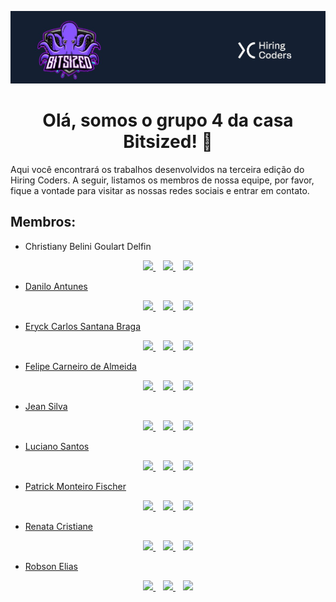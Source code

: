 ![image](covers/bitsized.png)
<h1 align = "center">Olá, somos o grupo 4 da casa Bitsized! 🐙
</h1>

Aqui você encontrará os trabalhos desenvolvidos na terceira edição do Hiring Coders. A seguir, listamos os membros de nossa equipe, por favor, fique a vontade para visitar as nossas redes sociais e entrar em contato.

<h2>Membros:</h2>

- Christiany Belini Goulart Delfin
<p align='center'>
  <a href="#" target="_blank">
    <img src="https://img.shields.io/badge/Twitter-423f6d?style=for-the-badge&logo=twitter&logoColor=753ed2" />        
  </a>&nbsp;&nbsp;
  <a href="#" target="_blank">
    <img src="https://img.shields.io/badge/LinkedIN-423f6d?style=for-the-badge&logo=linkedin&logoColor=753ed2" />
  </a>&nbsp;&nbsp;
  <a href="#" target="_blank">
    <img src="https://img.shields.io/badge/Instagram-423f6d?style=for-the-badge&logo=instagram&logoColor=753ed2" />        
</p>

- Danilo Antunes
<p align='center'>
  <a href="#" target="_blank">
    <img src="https://img.shields.io/badge/Twitter-423f6d?style=for-the-badge&logo=twitter&logoColor=753ed2" />        
  </a>&nbsp;&nbsp;
  <a href="#" target="_blank">
    <img src="https://img.shields.io/badge/LinkedIN-423f6d?style=for-the-badge&logo=linkedin&logoColor=753ed2" />
  </a>&nbsp;&nbsp;
  <a href="#" target="_blank">
    <img src="https://img.shields.io/badge/Instagram-423f6d?style=for-the-badge&logo=instagram&logoColor=753ed2" />        
</p>

- Eryck Carlos Santana Braga 
<p align='center'>
  <a href="#" target="_blank">
    <img src="https://img.shields.io/badge/Twitter-423f6d?style=for-the-badge&logo=twitter&logoColor=753ed2" />        
  </a>&nbsp;&nbsp;
  <a href="#" target="_blank">
    <img src="https://img.shields.io/badge/LinkedIN-423f6d?style=for-the-badge&logo=linkedin&logoColor=753ed2" />
  </a>&nbsp;&nbsp;
  <a href="#" target="_blank">
    <img src="https://img.shields.io/badge/Instagram-423f6d?style=for-the-badge&logo=instagram&logoColor=753ed2" />        
</p>

- Felipe Carneiro de Almeida
<p align='center'>
  <a href="#" target="_blank">
    <img src="https://img.shields.io/badge/Twitter-423f6d?style=for-the-badge&logo=twitter&logoColor=753ed2" />        
  </a>&nbsp;&nbsp;
  <a href="#" target="_blank">
    <img src="https://img.shields.io/badge/LinkedIN-423f6d?style=for-the-badge&logo=linkedin&logoColor=753ed2" />
  </a>&nbsp;&nbsp;
  <a href="#" target="_blank">
    <img src="https://img.shields.io/badge/Instagram-423f6d?style=for-the-badge&logo=instagram&logoColor=753ed2" />        
</p>

- Jean Silva
<p align='center'>
  <a href="#" target="_blank">
    <img src="https://img.shields.io/badge/Twitter-423f6d?style=for-the-badge&logo=twitter&logoColor=753ed2" />        
  </a>&nbsp;&nbsp;
  <a href="#" target="_blank">
    <img src="https://img.shields.io/badge/LinkedIN-423f6d?style=for-the-badge&logo=linkedin&logoColor=753ed2" />
  </a>&nbsp;&nbsp;
  <a href="#" target="_blank">
    <img src="https://img.shields.io/badge/Instagram-423f6d?style=for-the-badge&logo=instagram&logoColor=753ed2" />        
</p>

- Luciano Santos
<p align='center'>
  <a href="#" target="_blank">
    <img src="https://img.shields.io/badge/Twitter-423f6d?style=for-the-badge&logo=twitter&logoColor=753ed2" />        
  </a>&nbsp;&nbsp;
  <a href="#" target="_blank">
    <img src="https://img.shields.io/badge/LinkedIN-423f6d?style=for-the-badge&logo=linkedin&logoColor=753ed2" />
  </a>&nbsp;&nbsp;
  <a href="#" target="_blank">
    <img src="https://img.shields.io/badge/Instagram-423f6d?style=for-the-badge&logo=instagram&logoColor=753ed2" />        
</p>

- Patrick Monteiro Fischer
<p align='center'>
  <a href="#" target="_blank">
    <img src="https://img.shields.io/badge/Twitter-423f6d?style=for-the-badge&logo=twitter&logoColor=753ed2" />        
  </a>&nbsp;&nbsp;
  <a href="#" target="_blank">
    <img src="https://img.shields.io/badge/LinkedIN-423f6d?style=for-the-badge&logo=linkedin&logoColor=753ed2" />
  </a>&nbsp;&nbsp;
  <a href="#" target="_blank">
    <img src="https://img.shields.io/badge/Instagram-423f6d?style=for-the-badge&logo=instagram&logoColor=753ed2" />        
</p>

- Renata Cristiane
<p align='center'>
  <a href="#" target="_blank">
    <img src="https://img.shields.io/badge/Twitter-423f6d?style=for-the-badge&logo=twitter&logoColor=753ed2" />        
  </a>&nbsp;&nbsp;
  <a href="#" target="_blank">
    <img src="https://img.shields.io/badge/LinkedIN-423f6d?style=for-the-badge&logo=linkedin&logoColor=753ed2" />
  </a>&nbsp;&nbsp;
  <a href="#" target="_blank">
    <img src="https://img.shields.io/badge/Instagram-423f6d?style=for-the-badge&logo=instagram&logoColor=753ed2" />        
</p>

- Robson Elias
<p align='center'>
  <a href="#" target="_blank">
    <img src="https://img.shields.io/badge/Twitter-423f6d?style=for-the-badge&logo=twitter&logoColor=753ed2" />        
  </a>&nbsp;&nbsp;
  <a href="#" target="_blank">
    <img src="https://img.shields.io/badge/LinkedIN-423f6d?style=for-the-badge&logo=linkedin&logoColor=753ed2" />
  </a>&nbsp;&nbsp;
  <a href="#" target="_blank">
    <img src="https://img.shields.io/badge/Instagram-423f6d?style=for-the-badge&logo=instagram&logoColor=753ed2" />        
</p>
